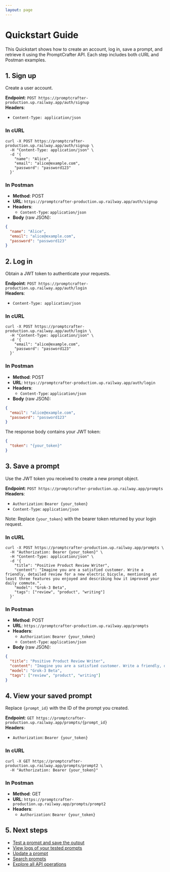 ```yaml
---
layout: page
---
```


# Quickstart Guide

This Quickstart shows how to create an account, log in, save a prompt, and retrieve it using the PromptCrafter API. Each step includes both cURL and Postman examples.

## 1. Sign up

Create a user account.

**Endpoint**: `POST https://promptcrafter-production.up.railway.app/auth/signup`  
**Headers**:

- `Content-Type: application/json`

### In cURL

```shell
curl -X POST https://promptcrafter-production.up.railway.app/auth/signup \
  -H "Content-Type: application/json" \
  -d '{
    "name": "Alice",
    "email": "alice@example.com",
    "password": "password123"
  }'
```

### In Postman

- **Method**: POST  
- **URL**: `https://promptcrafter-production.up.railway.app/auth/signup`  
- **Headers**:
    - `Content-Type`: `application/json`
- **Body** (raw JSON):

```json
{
  "name": "Alice",
  "email": "alice@example.com",
  "password": "password123"
}
```

## 2. Log in

Obtain a JWT token to authenticate your requests.

**Endpoint**: `POST https://promptcrafter-production.up.railway.app/auth/login`  
**Headers**:

- `Content-Type: application/json`

### In cURL

```shell
curl -X POST https://promptcrafter-production.up.railway.app/auth/login \
  -H "Content-Type: application/json" \
  -d '{
    "email": "alice@example.com",
    "password": "password123"
  }'
```

### In Postman

- **Method**: POST  
- **URL**: `https://promptcrafter-production.up.railway.app/auth/login`  
- **Headers**:
    - `Content-Type`: `application/json`
- **Body** (raw JSON):

```json
{
  "email": "alice@example.com",
  "password": "password123"
}
```

The response body contains your JWT token:

```json
{
  "token": "{your_token}"
}
```

## 3. Save a prompt

Use the JWT token you received to create a new prompt object.

**Endpoint**: `POST https://promptcrafter-production.up.railway.app/prompts`  
**Headers**:  

- `Authorization`: `Bearer {your_token}`  
- `Content-Type`: `application/json`

Note: Replace `{your_token}` with the bearer token returned by your login request.

### In cURL

```shell
curl -X POST https://promptcrafter-production.up.railway.app/prompts \
  -H "Authorization: Bearer {your_token}" \
  -H "Content-Type: application/json" \
  -d '{
    "title": "Positive Product Review Writer",
    "content": "Imagine you are a satisfied customer. Write a friendly, detailed review for a new electric bicycle, mentioning at least three features you enjoyed and describing how it improved your daily commute.",
    "model": "Grok-3 Beta",
    "tags": ["review", "product", "writing"]
  }'
```

### In Postman

- **Method**: POST  
- **URL**: `https://promptcrafter-production.up.railway.app/prompts`  
- **Headers**:
    - `Authorization`: `Bearer {your_token}`
    - `Content-Type`: `application/json`
- **Body** (raw JSON):

```json
{
  "title": "Positive Product Review Writer",
  "content": "Imagine you are a satisfied customer. Write a friendly, detailed review for a new electric bicycle, mentioning at least three features you enjoyed and describing how it improved your daily commute.",
  "model": "Grok-3 Beta",
  "tags": ["review", "product", "writing"]
}
```

## 4. View your saved prompt

Replace `{prompt_id}` with the ID of the prompt you created.

**Endpoint**: `GET https://promptcrafter-production.up.railway.app/prompts/{prompt_id}`  
**Headers**:  

- `Authorization`: `Bearer {your_token}`

### In cURL

```shell
curl -X GET https://promptcrafter-production.up.railway.app/prompts/prompt2 \
  -H "Authorization: Bearer {your_token}"
```

### In Postman

- **Method**: GET  
- **URL**: `https://promptcrafter-production.up.railway.app/prompts/prompt2`  
- **Headers**:
    - `Authorization`: `Bearer {your_token}`

## 5. Next steps

- [Test a prompt and save the output](tutorials/test-prompt.md)  
- [View logs of your tested prompts](tutorials/view-logs.md)  
- [Update a prompt](reference/endpoints/patch-prompts-id.md)  
- [Search prompts](reference/endpoints/get-search.md)  
- [Explore all API operations](reference/index.md)

